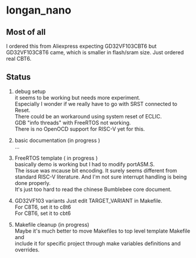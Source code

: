 # longan_nano

## Most of all
I ordered this from Aliexpress expecting GD32VF103CBT6 but GD32VF103C8T6 came, which is smaller in flash/sram size.
Just ordered real CBT6.

## Status
1. debug setup  
   it seems to be working but needs more experiment.  
   Especially I wonder if we really have to go with SRST connected to Reset.  
   There could be an workaround using system reset of ECLIC.  
   GDB "info threads" with FreeRTOS not working.  
   There is no OpenOCD support for RISC-V yet for this.
2. basic documentation (in progress )  
   ...
3. FreeRTOS template ( in progress )  
   basically demo is working but I had to modify portASM.S.  
   The issue was mcause bit encoding. It surely seems different from  
   standard RISC-V literature.
   And I'm not sure interrupt handling is being done properly.  
   It's just too hard to read the chinese Bumblebee core document.  
4. GD32VF103 variants
   Just edit TARGET_VARIANT in Makefile.  
   For C8T6, set it to c8t6  
   For CBT6, set it to cbt6

5. Makefile cleanup (in progress)  
   Maybe it's much better to move Makefiles to top level template Makefile and  
   include it for specific project through make variables definitions and overrides.
